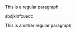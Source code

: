 <link rel="stylesheet" href="/style.css">

This is a regular paragraph.

<div class="class1">
    <p> sbdjklnfcuedc </p>
 </div> 

This is another regular paragraph.
